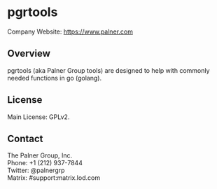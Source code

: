 # pgrtools #

Company Website: <https://www.palner.com>

## Overview ##

pgrtools (aka Palner Group tools) are designed to help with commonly needed functions in go (golang).

## License ##

Main License: GPLv2.

## Contact ##

The Palner Group, Inc.  
Phone: +1 (212) 937-7844  
Twitter: @palnergrp  
Matrix: #support:matrix.lod.com
